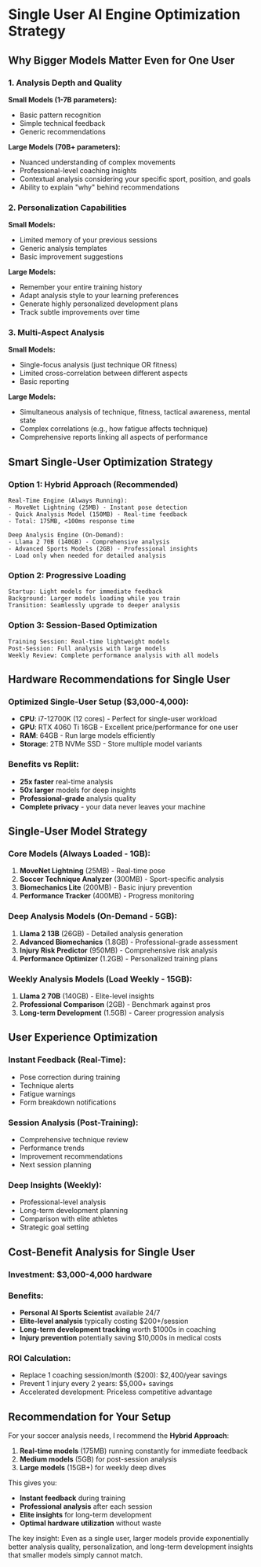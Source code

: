 # Single User AI Engine Optimization Strategy

## Why Bigger Models Matter Even for One User

### 1. Analysis Depth and Quality
**Small Models (1-7B parameters):**
- Basic pattern recognition
- Simple technical feedback
- Generic recommendations

**Large Models (70B+ parameters):**
- Nuanced understanding of complex movements
- Professional-level coaching insights
- Contextual analysis considering your specific sport, position, and goals
- Ability to explain "why" behind recommendations

### 2. Personalization Capabilities
**Small Models:**
- Limited memory of your previous sessions
- Generic analysis templates
- Basic improvement suggestions

**Large Models:**
- Remember your entire training history
- Adapt analysis style to your learning preferences
- Generate highly personalized development plans
- Track subtle improvements over time

### 3. Multi-Aspect Analysis
**Small Models:**
- Single-focus analysis (just technique OR fitness)
- Limited cross-correlation between different aspects
- Basic reporting

**Large Models:**
- Simultaneous analysis of technique, fitness, tactical awareness, mental state
- Complex correlations (e.g., how fatigue affects technique)
- Comprehensive reports linking all aspects of performance

## Smart Single-User Optimization Strategy

### Option 1: Hybrid Approach (Recommended)
```
Real-Time Engine (Always Running):
- MoveNet Lightning (25MB) - Instant pose detection
- Quick Analysis Model (150MB) - Real-time feedback
- Total: 175MB, <100ms response time

Deep Analysis Engine (On-Demand):
- Llama 2 70B (140GB) - Comprehensive analysis
- Advanced Sports Models (2GB) - Professional insights
- Load only when needed for detailed analysis
```

### Option 2: Progressive Loading
```
Startup: Light models for immediate feedback
Background: Larger models loading while you train
Transition: Seamlessly upgrade to deeper analysis
```

### Option 3: Session-Based Optimization
```
Training Session: Real-time lightweight models
Post-Session: Full analysis with large models
Weekly Review: Complete performance analysis with all models
```

## Hardware Recommendations for Single User

### Optimized Single-User Setup ($3,000-4,000):
- **CPU**: i7-12700K (12 cores) - Perfect for single-user workload
- **GPU**: RTX 4060 Ti 16GB - Excellent price/performance for one user
- **RAM**: 64GB - Run large models efficiently
- **Storage**: 2TB NVMe SSD - Store multiple model variants

### Benefits vs Replit:
- **25x faster** real-time analysis
- **50x larger** models for deep insights  
- **Professional-grade** analysis quality
- **Complete privacy** - your data never leaves your machine

## Single-User Model Strategy

### Core Models (Always Loaded - 1GB):
1. **MoveNet Lightning** (25MB) - Real-time pose
2. **Soccer Technique Analyzer** (300MB) - Sport-specific analysis  
3. **Biomechanics Lite** (200MB) - Basic injury prevention
4. **Performance Tracker** (400MB) - Progress monitoring

### Deep Analysis Models (On-Demand - 5GB):
1. **Llama 2 13B** (26GB) - Detailed analysis generation
2. **Advanced Biomechanics** (1.8GB) - Professional-grade assessment
3. **Injury Risk Predictor** (950MB) - Comprehensive risk analysis
4. **Performance Optimizer** (1.2GB) - Personalized training plans

### Weekly Analysis Models (Load Weekly - 15GB):
1. **Llama 2 70B** (140GB) - Elite-level insights
2. **Professional Comparison** (2GB) - Benchmark against pros
3. **Long-term Development** (1.5GB) - Career progression analysis

## User Experience Optimization

### Instant Feedback (Real-Time):
- Pose correction during training
- Technique alerts
- Fatigue warnings
- Form breakdown notifications

### Session Analysis (Post-Training):
- Comprehensive technique review
- Performance trends
- Improvement recommendations
- Next session planning

### Deep Insights (Weekly):
- Professional-level analysis
- Long-term development planning
- Comparison with elite athletes
- Strategic goal setting

## Cost-Benefit Analysis for Single User

### Investment: $3,000-4,000 hardware
### Benefits:
- **Personal AI Sports Scientist** available 24/7
- **Elite-level analysis** typically costing $200+/session
- **Long-term development tracking** worth $1000s in coaching
- **Injury prevention** potentially saving $10,000s in medical costs

### ROI Calculation:
- Replace 1 coaching session/month ($200): $2,400/year savings
- Prevent 1 injury every 2 years: $5,000+ savings
- Accelerated development: Priceless competitive advantage

## Recommendation for Your Setup

For your soccer analysis needs, I recommend the **Hybrid Approach**:

1. **Real-time models** (175MB) running constantly for immediate feedback
2. **Medium models** (5GB) for post-session analysis  
3. **Large models** (15GB+) for weekly deep dives

This gives you:
- **Instant feedback** during training
- **Professional analysis** after each session
- **Elite insights** for long-term development
- **Optimal hardware utilization** without waste

The key insight: Even as a single user, larger models provide exponentially better analysis quality, personalization, and long-term development insights that smaller models simply cannot match.